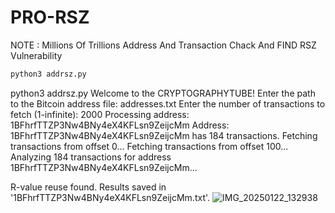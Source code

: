 # PRO-RSZ
NOTE : Millions Of Trillions Address And Transaction Chack And FIND RSZ Vulnerability 
```bash
python3 addrsz.py
```
python3 addrsz.py
Welcome to the CRYPTOGRAPHYTUBE!
Enter the path to the Bitcoin address file: addresses.txt
Enter the number of transactions to fetch (1-infinite): 2000
Processing address: 1BFhrfTTZP3Nw4BNy4eX4KFLsn9ZeijcMm
Address: 1BFhrfTTZP3Nw4BNy4eX4KFLsn9ZeijcMm has 184 transactions.
Fetching transactions from offset 0...
Fetching transactions from offset 100...
Analyzing 184 transactions for address 1BFhrfTTZP3Nw4BNy4eX4KFLsn9ZeijcMm...

R-value reuse found. Results saved in '1BFhrfTTZP3Nw4BNy4eX4KFLsn9ZeijcMm.txt'.
![IMG_20250122_132938](https://github.com/user-attachments/assets/c4357307-e4ac-4099-bfa5-cb76de9975e0)
